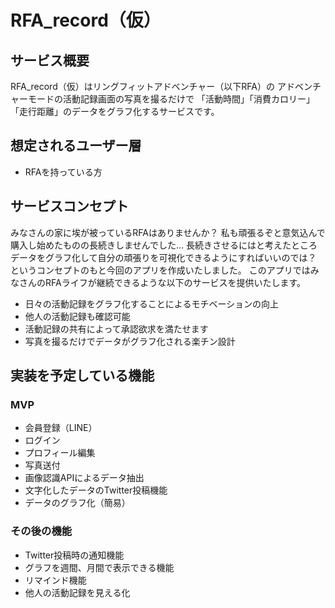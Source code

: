 # RFA_record（仮）

## サービス概要
RFA_record（仮）はリングフィットアドベンチャー（以下RFA）の
アドベンチャーモードの活動記録画面の写真を撮るだけで
「活動時間」「消費カロリー」「走行距離」のデータをグラフ化するサービスです。

## 想定されるユーザー層
- RFAを持っている方

## サービスコンセプト
みなさんの家に埃が被っているRFAはありませんか？
私も頑張るぞと意気込んで購入し始めたものの長続きしませんでした...
長続きさせるにはと考えたところデータをグラフ化して自分の頑張りを可視化できるようにすればいいのでは？
というコンセプトのもと今回のアプリを作成いたしました。
このアプリではみなさんのRFAライフが継続できるような以下のサービスを提供いたします。

- 日々の活動記録をグラフ化することによるモチベーションの向上
- 他人の活動記録も確認可能
- 活動記録の共有によって承認欲求を満たせます
- 写真を撮るだけでデータがグラフ化される楽チン設計

## 実装を予定している機能
### MVP
- 会員登録（LINE）
- ログイン
- プロフィール編集
- 写真送付
- 画像認識APIによるデータ抽出
- 文字化したデータのTwitter投稿機能
- データのグラフ化（簡易）

### その後の機能
- Twitter投稿時の通知機能
- グラフを週間、月間で表示できる機能
- リマインド機能
- 他人の活動記録を見える化
